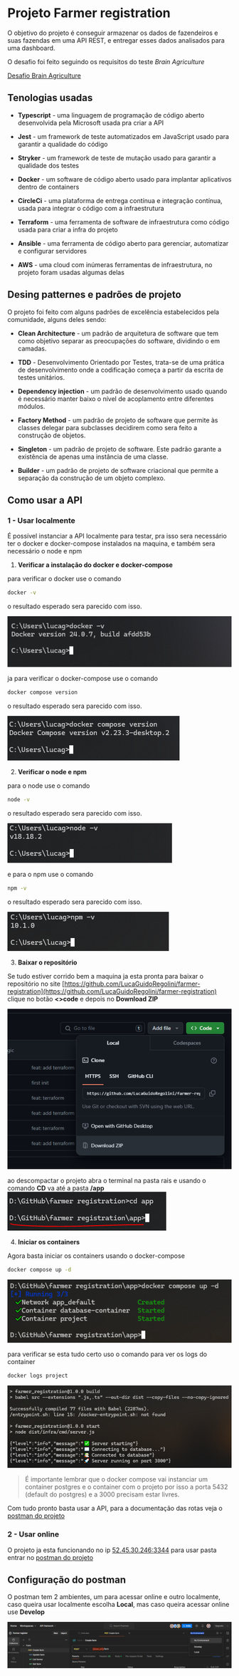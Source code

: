 # Projeto Farmer registration

O objetivo do projeto é conseguir armazenar os dados de fazendeiros e suas fazendas em uma API REST, e entregar esses dados analisados para uma dashboard.

O desafio foi feito seguindo os requisitos do teste *Brain Agriculture*

[Desafio Brain Agriculture](https://github.com/brain-ag/trabalhe-conosco)

## Tenologias usadas

- **Typescript** - uma linguagem de programação de código aberto desenvolvida pela Microsoft usada pra criar a API

- **Jest**  - um framework de teste automatizados em JavaScript usado para garantir a qualidade do código

- **Stryker** - um framework de teste de mutação usado para garantir a qualidade dos testes

- **Docker** - um software de código aberto usado para implantar aplicativos dentro de containers

- **CircleCi** - uma plataforma de entrega contínua e integração contínua, usada para integrar o código com a infraestrutura

- **Terraform** -  uma ferramenta de software de infraestrutura como código usada para criar a infra do projeto

- **Ansible** -  uma ferramenta de código aberto para gerenciar, automatizar e configurar servidores

- **AWS** -  uma cloud com inúmeras ferramentas de infraestrutura, no projeto foram usadas algumas delas

## Desing patternes e padrões de projeto

O projeto foi feito com alguns padrões de excelência estabelecidos pela comunidade, alguns deles sendo:

- **Clean Architecture** - um padrão de arquitetura de software que tem como objetivo separar as preocupações do software, dividindo o em camadas.

- **TDD** - Desenvolvimento Orientado por Testes, trata-se de uma prática de desenvolvimento onde a codificação começa a partir da escrita de testes unitários.

- **Dependency injection** - um padrão de desenvolvimento usado quando é necessário manter baixo o nível de acoplamento entre diferentes módulos.

- **Factory Method** - um padrão de projeto de software que permite às classes delegar para subclasses decidirem como sera feito a construção de objetos.

- **Singleton** - um padrão de projeto de software. Este padrão garante a existência de apenas uma instância de uma classe.

- **Builder** - um padrão de projeto de software criacional que permite a separação da construção de um objeto complexo.

## Como usar a API

### 1 - Usar localmente
É possível instanciar a API localmente para testar, pra isso sera necessário ter o docker e docker-compose instalados na maquina, e também sera necessário o node e npm

1. **Verificar a instalação do docker e docker-compose**

para verificar o docker use o comando
```cmd
docker -v
```
o resultado esperado sera parecido com isso.

![](/imagens/docker-verify.PNG)

ja para verificar o docker-compose use o comando

```cmd
docker compose version
```
o resultado esperado sera parecido com isso.

![](/imagens/docker-compose-verify.PNG)

2. **Verificar o node e npm**

para o node use o comando
```cmd
node -v
```
o resultado esperado sera parecido com isso.

![](/imagens/node-verify.PNG)

e para o npm use o comando
```cmd
npm -v
```
o resultado esperado sera parecido com isso.

![](/imagens/npm-verify.PNG)

3. **Baixar o repositório**

Se tudo estiver corrido bem a maquina ja esta pronta para baixar o repositório
no site [https://github.com/LucaGuidoRegolini/farmer-registration](https://github.com/LucaGuidoRegolini/farmer-registration) clique no botão **<>code** e depois no **Download ZIP**

![](/imagens/dowload-project.PNG)

ao descompactar o projeto abra o terminal na pasta rais e usando o comando **CD** va até a pasta **/app**
![](/imagens/enter_in_app.PNG)

4. **Iniciar os containers**

Agora basta iniciar os containers usando o docker-compose
```cmd
docker compose up -d
```
![](/imagens/run-docker-compose.PNG)

para verificar se esta tudo certo uso o comando para ver os logs do container
```cmd
docker logs project
```
![](/imagens/verify-server.PNG)

> É importante lembrar que o docker compose vai instanciar um container postgres e o container com o projeto por isso a porta 5432 (default do postgres) e a 3000 precisam estar livres.

Com tudo pronto basta usar a API, para a documentação das rotas veja o [postman do projeto](https://www.postman.com/lively-capsule-721142/workspace/farmer-register/overview)

### 2 - Usar online

O projeto ja esta funcionando no ip [52.45.30.246:3344](h52.45.30.246:3344)
para usar pasta entrar no [postman do projeto](https://www.postman.com/lively-capsule-721142/workspace/farmer-register/overview)

## Configuração do postman

O postman tem 2 ambientes, um para acessar online e outro localmente, caso queira usar localmente escolha **Local**, mas caso queira acessar online use **Develop**

![](/imagens/postman-config.PNG)
